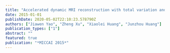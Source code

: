 ```yaml
---
title: "Accelerated dynamic MRI reconstruction with total variation and nuclear norm regularization"
date: 2015-01-01
publishDate: 2020-05-02T22:10:23.578790Z
authors: ["Jiawen Yao", "Zheng Xu", "Xiaolei Huang", "Junzhou Huang"]
publication_types: ["1"]
abstract: ""
featured: true
publication: "*MICCAI 2015*"
---
```


